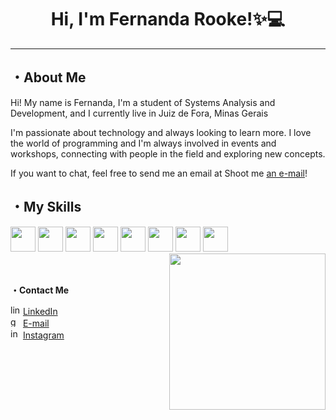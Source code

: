 <h1 align="center">Hi, I'm Fernanda Rooke!✨💻</h1>

***

## ・About Me

Hi! My name is Fernanda, I'm a student of Systems Analysis and Development, and I currently live in Juiz de Fora, Minas Gerais <img src="https://github.com/user-attachments/assets/604c5882-c142-4706-9b67-beb367d6248f" style="width: 13px; vertical-align: middle;">

I'm passionate about technology and always looking to learn more. I love the world of programming and I'm always involved in events and workshops, connecting with people in the field and exploring new concepts.

If you want to chat, feel free to send me an email at Shoot me [an e-mail](mailto:rooke.fernanda@gmail.com)!

 ## ・My Skills

<div>
  <img src="https://cdn.jsdelivr.net/gh/devicons/devicon@latest/icons/csharp/csharp-original.svg" width="40">
  <img src="https://cdn.jsdelivr.net/gh/devicons/devicon@latest/icons/javascript/javascript-original.svg" width="40">
  <img src="https://cdn.jsdelivr.net/gh/devicons/devicon@latest/icons/react/react-original.svg" width="40">        
  <img src="https://cdn.jsdelivr.net/gh/devicons/devicon@latest/icons/php/php-original.svg" width="40">  
  <img src="https://cdn.jsdelivr.net/gh/devicons/devicon@latest/icons/java/java-original.svg" width="40">
  <img src="https://cdn.jsdelivr.net/gh/devicons/devicon@latest/icons/python/python-original.svg" width="40">
  <img src="https://cdn.jsdelivr.net/gh/devicons/devicon@latest/icons/mysql/mysql-original.svg" width="40">
  <img src="https://cdn.jsdelivr.net/gh/devicons/devicon@latest/icons/nodejs/nodejs-original-wordmark.svg" width="40">
          
<img align= "right" width= "250" src= "https://github.com/user-attachments/assets/695650bc-f5c8-44d3-b287-b335abb53ccb"/>
</div>
<br><br>

**・Contact Me**

<div>
    <div>
        <img src="https://github.com/user-attachments/assets/07eac4cd-12f7-4cef-ab37-581fddd2f394" height="16" alt="linkedin"/> 
        <a href="https://linkedin.com/in/fernandarooke"> LinkedIn </a> 
    </div>
    <div>
        <img src="https://github.com/user-attachments/assets/53c68753-231b-42e8-a47f-5ce8dfc2c07b" height="16" alt="gmail"/> 
        <a href="mailto:rooke.fernanda@gmail.com"> E-mail </a> 
    </div>
    <div>
        <img src="https://github.com/user-attachments/assets/2c43813b-3e3a-4ee4-b96f-e8d5b4021214" height="16" alt="instagram"/> 
        <a href="https://www.instagram.com/fernanda_rooke/"> Instagram </a> 
    </div>
</div>

          
          
          
          
          
          
          
          

